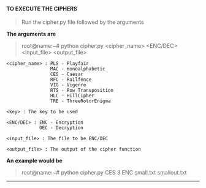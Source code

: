

#### TO EXECUTE THE CIPHERS ####
> Run the cipher.py file followed by the arguments

**The arguments are**
> root@name:~# python cipher.py  <cipher_name>  <key>  <ENC/DEC>  <input_file>  <output_file>

```
<cipher_name> : PLS - Playfair
                MAC - monoalphabetic
                CES - Caesar
                RFC - Railfence
                VIG - Vigenre
                RTS - Row Transposition
                HLC - HillCipher
                TRE - ThreeRotorEnigma

<key> : The key to be used

<ENC/DEC> : ENC - Encryption
            DEC - Decryption

<input_file> : The file to be ENC/DEC

<output_file> : The output of the cipher function

```

**An example would be**

> root@name:~# python cipher.py CES 3 ENC small.txt smallout.txt

---------
